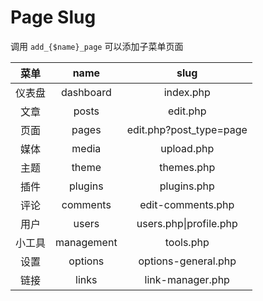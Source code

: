 # Page Slug

调用 `add_{$name}_page` 可以添加子菜单页面

|  菜单 |    name    |           slug           |
| :-: | :--------: | :----------------------: |
| 仪表盘 |  dashboard |         index.php        |
|  文章 |    posts   |         edit.php         |
|  页面 |    pages   | edit.php?post\_type=page |
|  媒体 |    media   |        upload.php        |
|  主题 |    theme   |        themes.php        |
|  插件 |   plugins  |        plugins.php       |
|  评论 |  comments  |     edit-comments.php    |
|  用户 |    users   |  users.php\|profile.php  |
| 小工具 | management |         tools.php        |
|  设置 |   options  |    options-general.php   |
|  链接 |    links   |     link-manager.php     |
